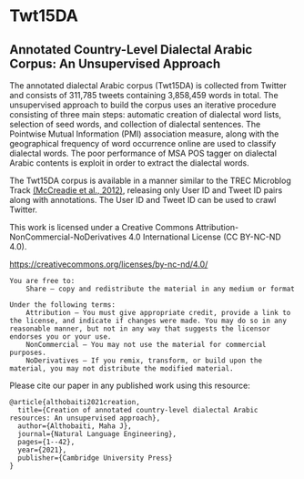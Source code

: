 # Twt15DA

## Annotated Country-Level Dialectal Arabic Corpus: An Unsupervised Approach 

The annotated dialectal Arabic corpus (Twt15DA) is collected from Twitter and consists of 311,785 tweets containing 3,858,459 words in total.
The unsupervised approach to build the corpus uses an iterative procedure consisting of three main steps: automatic creation of dialectal word lists, selection of seed words, and collection of dialectal sentences. The Pointwise Mutual Information (PMI) association measure, along with the geographical frequency of word occurrence online are used to classify dialectal words. The poor performance of MSA POS tagger on dialectal Arabic contents is exploit in order to extract the dialectal words. 

The Twt15DA corpus is available in a manner similar to the TREC Microblog Track [(McCreadie et al., 2012)](https://scholar.google.com/scholar?hl=en&as_sdt=0%2C5&q=+On+building+a+reusable+Twitter+corpus&btnG=), releasing only User ID and Tweet ID pairs along with annotations. The User
ID and Tweet ID can be used to crawl Twitter. 

This work is licensed under a Creative Commons Attribution-NonCommercial-NoDerivatives 4.0 International License (CC BY-NC-ND 4.0).

https://creativecommons.org/licenses/by-nc-nd/4.0/

	You are free to:
		Share — copy and redistribute the material in any medium or format 
	
	Under the following terms:
		Attribution — You must give appropriate credit, provide a link to the license, and indicate if changes were made. You may do so in any reasonable manner, but not in any way that suggests the licensor endorses you or your use.
		NonCommercial — You may not use the material for commercial purposes.
		NoDerivatives — If you remix, transform, or build upon the material, you may not distribute the modified material. 


Please cite our paper in any published work using this resource:

```
@article{althobaiti2021creation,
  title={Creation of annotated country-level dialectal Arabic resources: An unsupervised approach},
  author={Althobaiti, Maha J},
  journal={Natural Language Engineering},
  pages={1--42},
  year={2021},
  publisher={Cambridge University Press}
}
```
